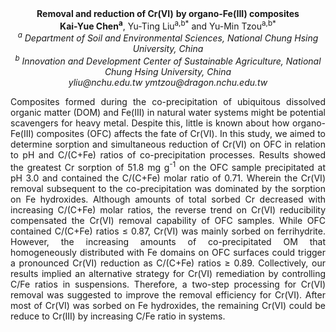 <center><strong>Removal and reduction of Cr(VI)</strong> <strong>by organo-Fe(III) composites</strong>

<center><strong>Kai-Yue Chen<sup>a</sup></strong>, Yu-Ting Liu<sup>a,b*</sup> and Yu-Min Tzou<sup>a,b*</sup>

<center><i><sup>a</sup> Department of Soil and Environmental Sciences, National Chung Hsing
University, China</i>

<center><i><sup>b</sup> Innovation and Development Center of Sustainable Agriculture,
National Chung Hsing University, China</i>

<center><i>yliu@nchu.edu.tw ymtzou@dragon.nchu.edu.tw</i>

<p style=text-align:justify>Composites formed during the co-precipitation of ubiquitous dissolved
organic matter (DOM) and Fe(III) in natural water systems might be
potential scavengers for heavy metal. Despite this, little is known
about how organo-Fe(III) composites (OFC) affects the fate of Cr(VI). In
this study, we aimed to determine sorption and simultaneous reduction of
Cr(VI) on OFC in relation to pH and C/(C+Fe) ratios of co-precipitation
processes. Results showed the greatest Cr sorption of 51.8 mg g<sup>-1</sup> on
the OFC sample precipitated at pH 3.0 and contained the C/(C+Fe) molar
ratio of 0.71. Wherein the Cr(VI) removal subsequent to the
co-precipitation was dominated by the sorption on Fe hydroxides.
Although amounts of total sorbed Cr decreased with increasing C/(C+Fe)
molar ratios, the reverse trend on Cr(VI) reducibility compensated the
Cr(VI) removal capability of OFC samples. While OFC contained C/(C+Fe)
ratios ≤ 0.87, Cr(VI) was mainly sorbed on ferrihydrite. However, the
increasing amounts of co-precipitated OM that homogeneously distributed
with Fe domains on OFC surfaces could trigger a pronounced Cr(VI)
reduction as C/(C+Fe) ratios ≥ 0.89. Collectively, our results implied
an alternative strategy for Cr(VI) remediation by controlling C/Fe
ratios in suspensions. Therefore, a two-step processing for Cr(VI)
removal was suggested to improve the removal efficiency for Cr(VI).
After most of Cr(VI) was sorbed on Fe hydroxides, the remaining Cr(VI)
could be reduce to Cr(III) by increasing C/Fe ratio in systems.
